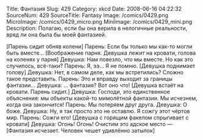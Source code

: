 Title: Фантазия 
Slug: 429 
Category: xkcd 
Date: 2008-06-16 04:22:32 
SourceNum: 429 
SourceTitle: Fantasy 
Image: /comics/0429.png 
MicroImage: /comics/0429_micro.png 
MiniImage: /comics/0429_mini.png 
Description: Полагаю, если бы она верила в нелогичные реальности, вряд ли она была бы моей фантазией.
 

[Парень сидит обняв колени]
Парень: Если бы только мы как-то могли быть вместе…
[Воображение парня. Девушка лежит на кровати, голова на коленях у парня]
Девушка: Нам повезло, что мы вместе. Но как это случилось, всё-таки?
Парень: Я, ээ… Я не помню.
[Девушка поднимает голову]
Девушка: Нет, в самом деле, как мы встретились? Сложно такое представить.
Парень: Это и вправду выходит за границы фантазии…
Девушка: … фантазия? Вот оно что!
[Девушка встаёт на кровати. Парень сидит.]
Девушка: Господи, это единственное объяснения: мы объекты какой-то мимолётной фантазии. Мы исчезнем, когда она закончится!
Парень: Мы потеряем друг друга.
Девушка: О боже.
Девушка: Ну, я так просто это не оставлю. Я сожгу этот чёртов мир.
Парень: Сожги его!
[Девушка с горящим факелом спрыгивает с кровати]
Девушка: Огонь! Огонь! Очистим это адское место —
[Фантазия исчезает. Человек чешет удивлённо затылок]